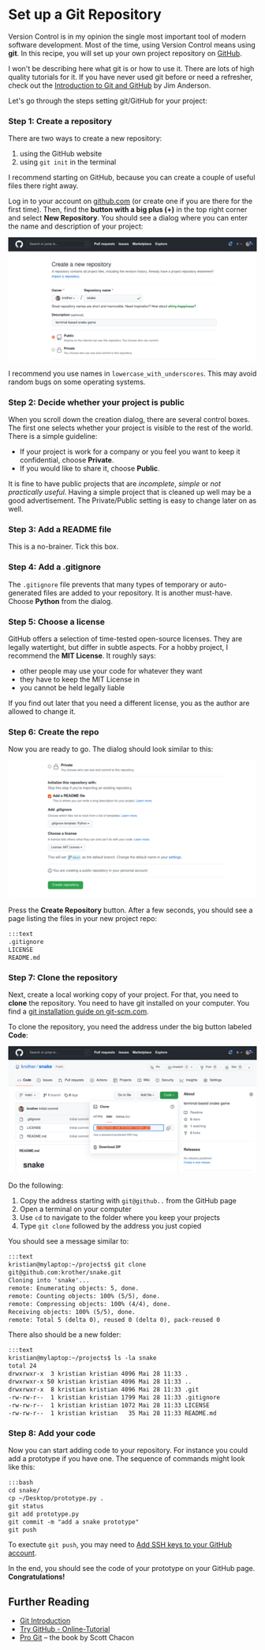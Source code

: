
# Set up a Git Repository

Version Control is in my opinion the single most important tool of modern software development.
Most of the time, using Version Control means using **git**.
In this recipe, you will set up your own project repository on [GitHub](https://www.github.com).

I won't be describing here what git is or how to use it.
There are lots of high quality tutorials for it.
If you have never used git before or need a refresher, check out the [Introduction to Git and GitHub](https://realpython.com/python-git-github-intro/) by Jim Anderson.

Let's go through the steps setting git/GitHub for your project:

### Step 1: Create a repository

There are two ways to create a new repository: 

1. using the GitHub website
2. using `git init` in the terminal

I recommend starting on GitHub, because you can create a couple of useful files there right away.

Log in to your account on [github.com](https://www.github.com) (or create one if you are there for the first time).
Then, find the **button with a big plus (+)** in the top right corner and select **New Repository**.
You should see a dialog where you can enter the name and description of your project:

![create a repository](images/create_repo.png)

I recommend you use names in `lowercase_with_underscores`. This may avoid random bugs on some operating systems.

### Step 2: Decide whether your project is public

When you scroll down the creation dialog, there are several control boxes.
The first one selects whether your project is visible to the rest of the world.
There is a simple guideline:

* If your project is work for a company or you feel you want to keep it confidential, choose **Private**.
* If you would like to share it, choose **Public**.

It is fine to have public projects that are *incomplete*, *simple* or *not practically useful*.
Having a simple project that is cleaned up well may be a good advertisement.
The Private/Public setting is easy to change later on as well.

### Step 3: Add a README file

This is a no-brainer. Tick this box.

### Step 4: Add a .gitignore

The `.gitignore` file prevents that many types of temporary or auto-generated files are added to your repository.
It is another must-have.
Choose **Python** from the dialog.

### Step 5: Choose a license

GitHub offers a selection of time-tested open-source licenses.
They are legally watertight, but differ in subtle aspects.
For a hobby project, I recommend the **MIT License**.
It roughly says:

* other people may use your code for whatever they want
* they have to keep the MIT License in
* you cannot be held legally liable

If you find out later that you need a different license, you as the author are allowed to change it.

### Step 6: Create the repo

Now you are ready to go.
The dialog should look similar to this:

![Git setup dialog](images/git_dialog.png)

Press the **Create Repository** button.
After a few seconds, you should see a page listing the files in your new project repo:

    :::text
    .gitignore
    LICENSE
    README.md


### Step 7: Clone the repository

Next, create a local working copy of your project.
For that, you need to **clone** the repository.
You need to have git installed on your computer.
You find a [git installation guide on git-scm.com](https://git-scm.com/book/en/v2/Getting-Started-Installing-Git).

To clone the repository, you need the address under the big button labeled **Code**:

![Copy the URL](images/git_url.png)

Do the following:

1. Copy the address starting with `git@github..` from the GitHub page
2. Open a terminal on your computer
3. Use `cd` to navigate to the folder where you keep your projects
4. Type `git clone` followed by the address you just copied 

You should see a message similar to:

    :::text
    kristian@mylaptop:~/projects$ git clone git@github.com:krother/snake.git
    Cloning into 'snake'...
    remote: Enumerating objects: 5, done.
    remote: Counting objects: 100% (5/5), done.
    remote: Compressing objects: 100% (4/4), done.
    Receiving objects: 100% (5/5), done.
    remote: Total 5 (delta 0), reused 0 (delta 0), pack-reused 0

There also should be a new folder:

    :::text
    kristian@mylaptop:~/projects$ ls -la snake
    total 24
    drwxrwxr-x  3 kristian kristian 4096 Mai 28 11:33 .
    drwxrwxr-x 50 kristian kristian 4096 Mai 28 11:33 ..
    drwxrwxr-x  8 kristian kristian 4096 Mai 28 11:33 .git
    -rw-rw-r--  1 kristian kristian 1799 Mai 28 11:33 .gitignore
    -rw-rw-r--  1 kristian kristian 1072 Mai 28 11:33 LICENSE
    -rw-rw-r--  1 kristian kristian   35 Mai 28 11:33 README.md


### Step 8: Add your code

Now you can start adding code to your repository.
For instance you could add a prototype if you have one.
The sequence of commands might look like this:

    :::bash
    cd snake/
    cp ~/Desktop/prototype.py .
    git status
    git add prototype.py 
    git commit -m "add a snake prototype"
    git push

To exectute `git push`, you may need to [Add SSH keys to your GitHub account](https://help.github.com/articles/adding-a-new-ssh-key-to-your-github-account/).

In the end, you should see the code of your prototype on your GitHub page.
**Congratulations!**

## Further Reading

- [Git Introduction](https://realpython.com/python-git-github-intro/)
- [Try GitHub - Online-Tutorial](https://try.github.io/)
- [Pro Git](https://git-scm.com/book/en/v2) – the book by Scott Chacon
